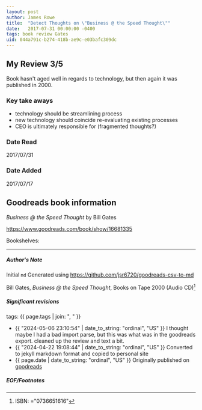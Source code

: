 ```yaml
---
layout: post
author: James Rowe
title:  "Detect Thoughts on \"Business @ the Speed Thought\""
date:   2017-07-31 00:00:00 -0400
tags: book review Gates 
uid: 044a791c-b274-418b-ae9c-e03bafc309dc
---
```


## My Review 3/5

Book hasn't aged well in regards to technology, but then again it was published in 2000.

### Key take aways

* technology should be streamlining process
* new technology should coincide re-evaluating existing processes
* CEO is ultimately responsible for (fragmented thoughts?)

### Date Read
2017/07/31

### Date Added
2017/07/17

## Goodreads book information

*Business @ the Speed Thought* by Bill Gates

https://www.goodreads.com/book/show/16681335

Bookshelves: 

---

##### Author's Note

Initial `md` Generated using https://github.com/jsr6720/goodreads-csv-to-md

Bill  Gates, *Business @ the Speed Thought*,  Books on Tape 2000 (Audio CD)[^1]

##### Significant revisions

tags: {{ page.tags | join: ", " }} <!-- todo move this somewhere -->

- {{ "2024-05-06 23:10:54" | date_to_string: "ordinal", "US" }} I thought maybe I had a bad import parse, but this was what was in the goodreads export. cleaned up the review and text a bit.
- {{ "2024-04-22 19:08:44" | date_to_string: "ordinal", "US" }} Converted to jekyll markdown format and copied to personal site
- {{ page.date | date_to_string: "ordinal", "US" }} Originally published on [goodreads](https://www.goodreads.com)

##### EOF/Footnotes

[^1]: ISBN: ="0736651616"